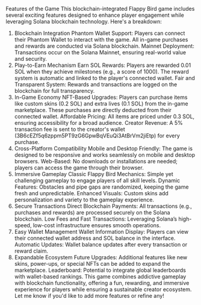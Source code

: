 Features of the Game
This blockchain-integrated Flappy Bird game includes several exciting features designed to enhance player engagement while leveraging Solana blockchain technology. Here's a breakdown:

1. Blockchain Integration
Phantom Wallet Support:
Players can connect their Phantom Wallet to interact with the game.
All in-game purchases and rewards are conducted via Solana blockchain.
Mainnet Deployment:
Transactions occur on the Solana Mainnet, ensuring real-world value and security.
2. Play-to-Earn Mechanism
Earn SOL Rewards:
Players are rewarded 0.01 SOL when they achieve milestones (e.g., a score of 1000).
The reward system is automatic and linked to the player's connected wallet.
Fair and Transparent System:
Rewards and transactions are logged on the blockchain for full transparency.
3. In-Game Economy
NFT-Based Upgrades:
Players can purchase items like custom skins (0.2 SOL) and extra lives (0.1 SOL) from the in-game marketplace.
These purchases are directly deducted from their connected wallet.
Affordable Pricing:
All items are priced under 0.3 SOL, ensuring accessibility for a broad audience.
Creator Revenue:
A 5% transaction fee is sent to the creator's wallet (3B6cEZf5q6zppm5PT9zG6GpwBqVEuQi3AtBrVm2jiEtp) for every purchase.
4. Cross-Platform Compatibility
Mobile and Desktop Friendly:
The game is designed to be responsive and works seamlessly on mobile and desktop browsers.
Web-Based:
No downloads or installations are needed; players can access the game through their browser.
5. Immersive Gameplay
Classic Flappy Bird Mechanics:
Simple yet challenging gameplay to engage players of all skill levels.
Dynamic Features:
Obstacles and pipe gaps are randomized, keeping the game fresh and unpredictable.
Enhanced Visuals:
Custom skins add personalization and variety to the gameplay experience.
6. Secure Transactions
Direct Blockchain Payments:
All transactions (e.g., purchases and rewards) are processed securely on the Solana blockchain.
Low Fees and Fast Transactions:
Leveraging Solana’s high-speed, low-cost infrastructure ensures smooth operations.
7. Easy Wallet Management
Wallet Information Display:
Players can view their connected wallet address and SOL balance in the interface.
Automatic Updates:
Wallet balance updates after every transaction or reward claim.
8. Expandable Ecosystem
Future Upgrades:
Additional features like new skins, power-ups, or special NFTs can be added to expand the marketplace.
Leaderboard:
Potential to integrate global leaderboards with wallet-based rankings.
This game combines addictive gameplay with blockchain functionality, offering a fun, rewarding, and immersive experience for players while ensuring a sustainable creator ecosystem. Let me know if you'd like to add more features or refine any!

